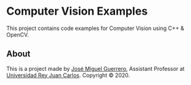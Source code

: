 # Computer Vision Examples

This project contains code examples for Computer Vision using C++ & OpenCV.

## About

This is a project made by [José Miguel Guerrero], Assistant Professor at [Universidad Rey Juan Carlos]. Copyright &copy; 2020.

[Universidad Rey Juan Carlos]: https://www.urjc.es/
[José Miguel Guerrero]: https://sites.google.com/view/jmguerrero
